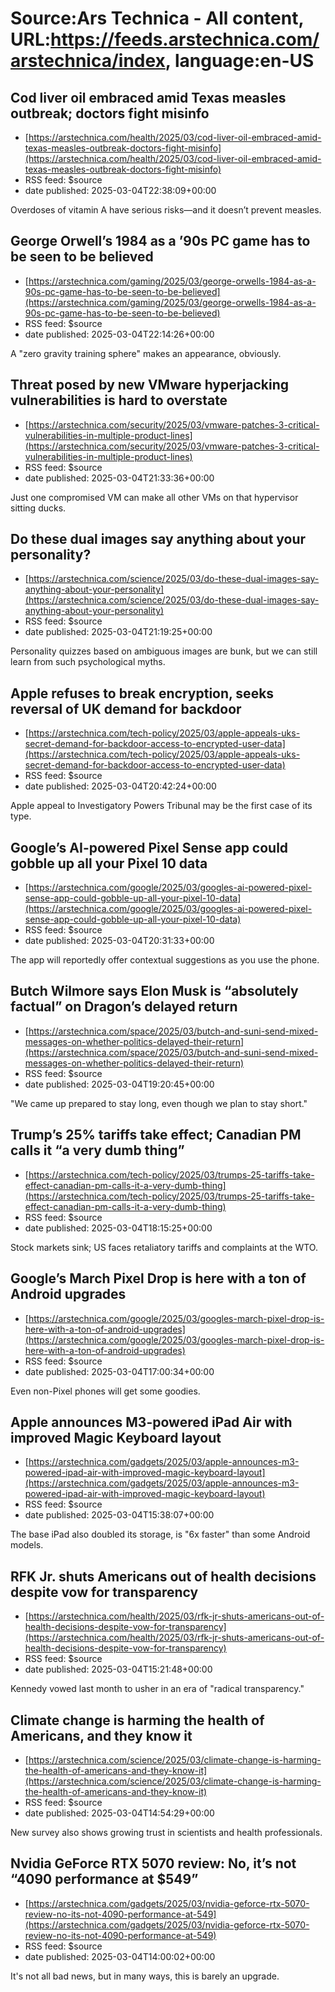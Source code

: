# Source:Ars Technica - All content, URL:https://feeds.arstechnica.com/arstechnica/index, language:en-US

## Cod liver oil embraced amid Texas measles outbreak; doctors fight misinfo
 - [https://arstechnica.com/health/2025/03/cod-liver-oil-embraced-amid-texas-measles-outbreak-doctors-fight-misinfo](https://arstechnica.com/health/2025/03/cod-liver-oil-embraced-amid-texas-measles-outbreak-doctors-fight-misinfo)
 - RSS feed: $source
 - date published: 2025-03-04T22:38:09+00:00

Overdoses of vitamin A have serious risks—and it doesn’t prevent measles.

## George Orwell’s 1984 as a ’90s PC game has to be seen to be believed
 - [https://arstechnica.com/gaming/2025/03/george-orwells-1984-as-a-90s-pc-game-has-to-be-seen-to-be-believed](https://arstechnica.com/gaming/2025/03/george-orwells-1984-as-a-90s-pc-game-has-to-be-seen-to-be-believed)
 - RSS feed: $source
 - date published: 2025-03-04T22:14:26+00:00

A "zero gravity training sphere" makes an appearance, obviously.

## Threat posed by new VMware hyperjacking vulnerabilities is hard to overstate
 - [https://arstechnica.com/security/2025/03/vmware-patches-3-critical-vulnerabilities-in-multiple-product-lines](https://arstechnica.com/security/2025/03/vmware-patches-3-critical-vulnerabilities-in-multiple-product-lines)
 - RSS feed: $source
 - date published: 2025-03-04T21:33:36+00:00

Just one compromised VM can make all other VMs on that hypervisor sitting ducks.

## Do these dual images say anything about your personality?
 - [https://arstechnica.com/science/2025/03/do-these-dual-images-say-anything-about-your-personality](https://arstechnica.com/science/2025/03/do-these-dual-images-say-anything-about-your-personality)
 - RSS feed: $source
 - date published: 2025-03-04T21:19:25+00:00

Personality quizzes based on ambiguous images are bunk, but we can still learn from such psychological myths.

## Apple refuses to break encryption, seeks reversal of UK demand for backdoor
 - [https://arstechnica.com/tech-policy/2025/03/apple-appeals-uks-secret-demand-for-backdoor-access-to-encrypted-user-data](https://arstechnica.com/tech-policy/2025/03/apple-appeals-uks-secret-demand-for-backdoor-access-to-encrypted-user-data)
 - RSS feed: $source
 - date published: 2025-03-04T20:42:24+00:00

Apple appeal to Investigatory Powers Tribunal may be the first case of its type.

## Google’s AI-powered Pixel Sense app could gobble up all your Pixel 10 data
 - [https://arstechnica.com/google/2025/03/googles-ai-powered-pixel-sense-app-could-gobble-up-all-your-pixel-10-data](https://arstechnica.com/google/2025/03/googles-ai-powered-pixel-sense-app-could-gobble-up-all-your-pixel-10-data)
 - RSS feed: $source
 - date published: 2025-03-04T20:31:33+00:00

The app will reportedly offer contextual suggestions as you use the phone.

## Butch Wilmore says Elon Musk is “absolutely factual” on Dragon’s delayed return
 - [https://arstechnica.com/space/2025/03/butch-and-suni-send-mixed-messages-on-whether-politics-delayed-their-return](https://arstechnica.com/space/2025/03/butch-and-suni-send-mixed-messages-on-whether-politics-delayed-their-return)
 - RSS feed: $source
 - date published: 2025-03-04T19:20:45+00:00

"We came up prepared to stay long, even though we plan to stay short."

## Trump’s 25% tariffs take effect; Canadian PM calls it “a very dumb thing”
 - [https://arstechnica.com/tech-policy/2025/03/trumps-25-tariffs-take-effect-canadian-pm-calls-it-a-very-dumb-thing](https://arstechnica.com/tech-policy/2025/03/trumps-25-tariffs-take-effect-canadian-pm-calls-it-a-very-dumb-thing)
 - RSS feed: $source
 - date published: 2025-03-04T18:15:25+00:00

Stock markets sink; US faces retaliatory tariffs and complaints at the WTO.

## Google’s March Pixel Drop is here with a ton of Android upgrades
 - [https://arstechnica.com/google/2025/03/googles-march-pixel-drop-is-here-with-a-ton-of-android-upgrades](https://arstechnica.com/google/2025/03/googles-march-pixel-drop-is-here-with-a-ton-of-android-upgrades)
 - RSS feed: $source
 - date published: 2025-03-04T17:00:34+00:00

Even non-Pixel phones will get some goodies.

## Apple announces M3-powered iPad Air with improved Magic Keyboard layout
 - [https://arstechnica.com/gadgets/2025/03/apple-announces-m3-powered-ipad-air-with-improved-magic-keyboard-layout](https://arstechnica.com/gadgets/2025/03/apple-announces-m3-powered-ipad-air-with-improved-magic-keyboard-layout)
 - RSS feed: $source
 - date published: 2025-03-04T15:38:07+00:00

The base iPad also doubled its storage, is "6x faster" than some Android models.

## RFK Jr. shuts Americans out of health decisions despite vow for transparency
 - [https://arstechnica.com/health/2025/03/rfk-jr-shuts-americans-out-of-health-decisions-despite-vow-for-transparency](https://arstechnica.com/health/2025/03/rfk-jr-shuts-americans-out-of-health-decisions-despite-vow-for-transparency)
 - RSS feed: $source
 - date published: 2025-03-04T15:21:48+00:00

Kennedy vowed last month to usher in an era of "radical transparency."

## Climate change is harming the health of Americans, and they know it
 - [https://arstechnica.com/science/2025/03/climate-change-is-harming-the-health-of-americans-and-they-know-it](https://arstechnica.com/science/2025/03/climate-change-is-harming-the-health-of-americans-and-they-know-it)
 - RSS feed: $source
 - date published: 2025-03-04T14:54:29+00:00

New survey also shows growing trust in scientists and health professionals.

## Nvidia GeForce RTX 5070 review: No, it’s not “4090 performance at $549”
 - [https://arstechnica.com/gadgets/2025/03/nvidia-geforce-rtx-5070-review-no-its-not-4090-performance-at-549](https://arstechnica.com/gadgets/2025/03/nvidia-geforce-rtx-5070-review-no-its-not-4090-performance-at-549)
 - RSS feed: $source
 - date published: 2025-03-04T14:00:02+00:00

It's not all bad news, but in many ways, this is barely an upgrade.

